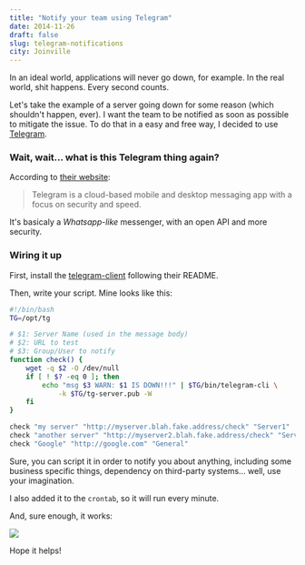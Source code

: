 ```yaml
---
title: "Notify your team using Telegram"
date: 2014-11-26
draft: false
slug: telegram-notifications
city: Joinville
---
```


In an ideal world, applications will never go down, for example. In the real world, shit happens. Every second counts.

Let's take the example of a server going down for some reason (which shouldn't happen, ever). I want the team to be notified as soon as possible to mitigate the issue. To do that in a easy and free way, I decided to use [Telegram](https://telegram.org/).

### Wait, wait... what is this Telegram thing again?

According to [their website](https://telegram.org/):

> Telegram is a cloud-based mobile and desktop messaging app with a focus on security and speed.

It's basicaly a *Whatsapp-like* messenger, with an open API and more security.

### Wiring it up

First, install the [telegram-client](https://telegram.org/dl/cli) following their README.

Then, write your script. Mine looks like this:

```bash
#!/bin/bash
TG=/opt/tg

# $1: Server Name (used in the message body)
# $2: URL to test
# $3: Group/User to notify
function check() {
	wget -q $2 -O /dev/null
	if [ ! $? -eq 0 ]; then
		echo "msg $3 WARN: $1 IS DOWN!!!" | $TG/bin/telegram-cli \
			-k $TG/tg-server.pub -W
	fi
}

check "my server" "http://myserver.blah.fake.address/check" "Server1"
check "another server" "http://myserver2.blah.fake.address/check" "Server2"
check "Google" "http://google.com" "General"
```

Sure, you can script it in order to notify you about anything, including some business specific things, dependency on third-party systems... well, use your imagination.

I also added it to the `crontab`, so it will run every minute.

And, sure enough, it works:

![](/public/images/telegram-notifications/390610a2-e32f-49c7-9c79-595af9224e9c.png)

Hope it helps!
